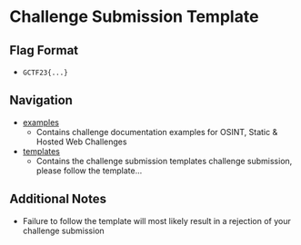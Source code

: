 Challenge Submission Template 
===

## Flag Format
- `GCTF23{...}`

## Navigation
- [examples](./examples)
    - Contains challenge documentation examples for OSINT, Static & Hosted Web Challenges
- [templates](./templates)
    - Contains the challenge submission templates challenge submission, please follow the template...

## Additional Notes
- Failure to follow the template will most likely result in a rejection of your challenge submission
